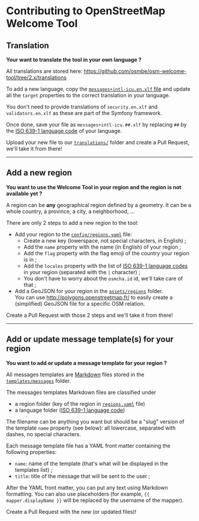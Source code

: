 # Contributing to OpenStreetMap Welcome Tool

## Translation

**Your want to translate the tool in your own language ?**

All translations are stored here: <https://github.com/osmbe/osm-welcome-tool/tree/2.x/translations>

To add a new language, copy the [`messages+intl-icu.en.xlf` file](https://github.com/osmbe/osm-welcome-tool/blob/2.x/translations/messages%2Bintl-icu.en.xlf) and update all the `target` properties to the correct translation in your language.

You don't need to provide translations of `security.en.xlf` and `validators.en.xlf` as these are part of the Symfony framework.

Once done, save your file as `messages+intl-icu.##.xlf` by replacing `##` by the [ISO 639-1 language code](https://en.wikipedia.org/wiki/List_of_ISO_639-1_codes) of your language.

Upload your new file to our [`translations/`](https://github.com/osmbe/osm-welcome-tool/tree/2.x/translations) folder and create a Pull Request, we'll take it from there!

---

## Add a new region

**You want to use the Welcome Tool in your region and the region is not available yet ?**

A region can be **any** geographical region defined by a geometry. It can be a whole country, a province, a city, a neighborhood, ...

There are only 2 steps to add a new region to the tool:

- Add your region to the [`config/regions.yaml`](https://github.com/osmbe/osm-welcome-tool/blob/2.x/config/regions.yaml) file:
  - Create a new key (lowerspace, not special characters, in English) ;
  - Add the `name` property with the name (in English) of your region ;
  - Add the `flag` property with the flag emoji of the country your region is in ;
  - Add the `locales` property with the list of [ISO 639-1 language codes](https://en.wikipedia.org/wiki/List_of_ISO_639-1_codes) in your region (separated with the `|` character) ;
  - You don't have to worry about the `osmcha.id` id, we'll take care of that ;
- Add a GeoJSON for your region in the [`assets/regions`](https://github.com/osmbe/osm-welcome-tool/tree/2.x/assets/regions) folder.  
You can use <http://polygons.openstreetmap.fr/> to easily create a (simplified) GeoJSON file for a specific OSM relation.

Create a Pull Request with those 2 steps and we'll take it from there!

---

## Add or update message template(s) for your region

**You want to add or update a message template for your region ?**

All messages templates are [Markdown](https://daringfireball.net/projects/markdown/) files stored in the [`templates/messages`](https://github.com/osmbe/osm-welcome-tool/tree/2.x/templates/messages) folder.

The messages templates Markdown files are classified under

- a region folder (key of the region in [`regions.yaml`](https://github.com/osmbe/osm-welcome-tool/blob/2.x/config/regions.yaml) file)
- a language folder ([ISO 639-1 language code](https://en.wikipedia.org/wiki/List_of_ISO_639-1_codes))

The filename can be anything you want but should be a "slug" version of the template `name` property (see below): all lowercase, separated with dashes, no special characters.

Each message template file has a YAML front matter containing the following properties:

- `name`: name of the template (that's what will be displayed in the templates list) ;
- `title`: title of the message that will be sent to the user ;

After the YAML front matter, you can put any text using Markdown formatting. You can also use placeholders (for example, `{{ mapper.displayName }}` will be replaced by the username of the mapper).

Create a Pull Request with the new (or updated files)!
